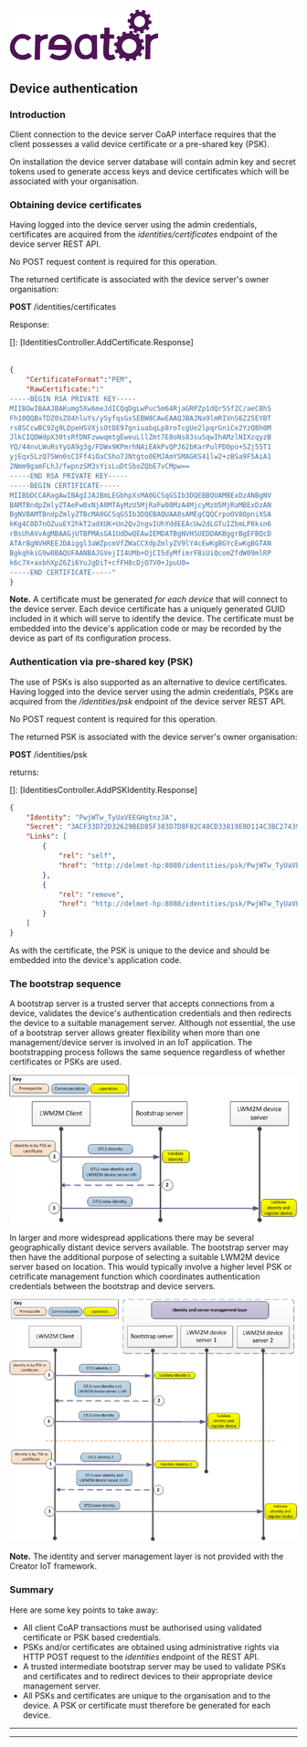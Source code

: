 ﻿
![](images/img.png)
----
## Device authentication

### Introduction

Client connection to the device server CoAP interface requires that the client possesses a valid device certificate or a pre-shared key (PSK). 

On installation the device server database will contain admin key and secret tokens used to generate access keys and device certificates which will be associated with your organisation.


### Obtaining device certificates
Having logged into the device server using the admin credentials, certificates are acquired from the *identities/certificates* endpoint of the device server REST API.
 
No POST request content is required for this operation.

The returned certificate is associated with the device server's owner organisation: 

**POST** /identities/certificates
  
Response:

[]: [IdentitiesController.AddCertificate.Response]
```json
  
{
    "CertificateFormat":"PEM",
    "RawCertificate:":"
-----BEGIN RSA PRIVATE KEY-----
MIIBOwIBAAJBAKumg5Xw6meJdICQqDgLwPuc5m64RjaGRPZp1dQr5SfZC/aeC8hS
Fh10QQBxTDZ0sZO4hluYs/ySyfqsGxSEBW8CAwEAAQJBAJNa9lmRIVnS6Z25EYBT
rs8SCcwBC92g9LDpeHSVXjsOtDE97gniuabqLp8roTcgUe2lpqrGniCe2YzQBh0M
JlkCIQDWdpX30tsRfDNFzwwqmtgEweuLllZmt7E8oNs83suSqwIhAMzlNIXzqyzB
YQ/44nvLWuRsYyUA9g3g/FDWx9KPmrhNAiEAkPvQPJ62bKarPulPD0po+SZj55T1
yjEqx5LzQ75Wn0sCIFf4iOaCSho7JNtgto0EMJAmYSMAGKS41lw2+zBSa9F5AiA1
2Nmm9gamFLhJ/fwpnzSM3sYisLuDtSboZQbE7vCMpw==
-----END RSA PRIVATE KEY-----
-----BEGIN CERTIFICATE-----
MIIBbDCCARagAwIBAgIJAJBmLEGbhpXsMA0GCSqGSIb3DQEBBQUAMBExDzANBgNV
BAMTBndpZmlyZTAeFw0xNjA0MTAyMzU5MjRaFw00MzA4MjcyMzU5MjRaMBExDzAN
BgNVBAMTBndpZmlyZTBcMA0GCSqGSIb3DQEBAQUAA0sAMEgCQQCrpoOV8OpniXSA
kKg4C8D7nOZuuEY2hkT2adXUK+Un2Qv2ngvIUhYddEEAcUw2dLGTuIZbmLP8ksn6
rBsUhAVvAgMBAAGjUTBPMAsGA1UdDwQEAwIEMDATBgNVHSUEDDAKBggrBgEFBQcD
ATArBgNVHREEJDAiggl3aWZpcmVfZWaCCXdpZmlyZV9lY4cEwKgBGYcEwKgBGTAN
BgkqhkiG9w0BAQUFAANBAJGVejII4UMb+OjCI5dyMfimrFBiUiQcomZfdW09mlRP
k6c7X+axbhXpZ6Zi6YuJgDiT+cfFH8cDjO7V0+JpuU0=
-----END CERTIFICATE-----"
}

```


**Note.** A certificate must be generated *for each device* that will connect to the device server. Each device certificate has a uniquely generated GUID included in it which will serve to identify the device. The certificate must be embedded into the device's application code or may be recorded by the device as part of its configuration process.  


### Authentication via pre-shared key (PSK)

The use of PSKs is also supported as an alternative to device certificates. 
Having logged into the device server using the admin credentials, PSKs are acquired from the */identities/psk* endpoint of the device server REST API.

No POST request content is required for this operation.
 
The returned PSK is associated with the device server's owner organisation: 

**POST** /identities/psk

returns:

[]: [IdentitiesController.AddPSKIdentity.Response]
```json
{
    "Identity": "PwjWTw_TyUaVEEGHgtnzJA",
    "Secret": "3ACF33D72D32629BED85F383D7D8F82C48CD33819E0D114C3BC27439761920DB",
    "Links": [
        {
            "rel": "self",
            "href": "http://delmet-hp:8080/identities/psk/PwjWTw_TyUaVEEGHgtnzJA"
        },
        {
            "rel": "remove",
            "href": "http://delmet-hp:8080/identities/psk/PwjWTw_TyUaVEEGHgtnzJA"
        }
    ]
}
```

As with the certificate, the PSK is unique to the device and should be embedded into the device's application code.


### The bootstrap sequence

A bootstrap server is a trusted server that accepts connections from a device, validates the device's authentication credentials and then redirects the device to a suitable management server. Although not essential, the use of a bootstrap server allows greater flexibility when more than one management/device server is involved in an IoT application.
The bootstrapping process follows the same sequence regardless of whether certificates or PSKs are used.

![](images/Bootstrap_server_process_descriptions_100dpi.png)

In larger and more widespread applications there may be several geographically distant device servers available. The bootstrap server may then have the additional purpose of selecting a suitable LWM2M device server based on location. This would typically involve a higher level PSK or cetrificate management function which coordinates authentication credentials between the bootstrap and device servers.

![](images/Bootstrap_server_process_descriptions_with_management_layer_100dpi.png)

**Note.** The identity and server management layer is not provided with the Creator IoT framework.

### Summary

Here are some key points to take away:

* All client CoAP transactions must be authorised using validated certificate or PSK based credentials.  
* PSKs and/or certificates are obtained using administrative rights via HTTP POST request to the *identities* endpoint of the REST API.  
* A trusted intermediate bootstrap server may be used to validate PSKs and certificates and to redirect devices to their appropriate device management server.
* All PSKs and certificates are unique to the organisation and to the device. A PSK or certificate must therefore be generated for each device. 


----

----



